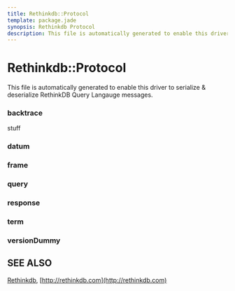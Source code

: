 ```yaml
---
title: Rethinkdb::Protocol
template: package.jade
synopsis: Rethinkdb Protocol
description: This file is automatically generated to enable this driver to serialize & deserialize RethinkDB Query Langauge messages.
---
```

# Rethinkdb::Protocol

This file is automatically generated to enable this driver to serialize & deserialize RethinkDB Query Langauge messages.



### backtrace

stuff

### datum

### frame

### query

### response

### term

### versionDummy

## SEE ALSO

[Rethinkdb](/packages/rethinkdb), [http://rethinkdb.com](http://rethinkdb.com)